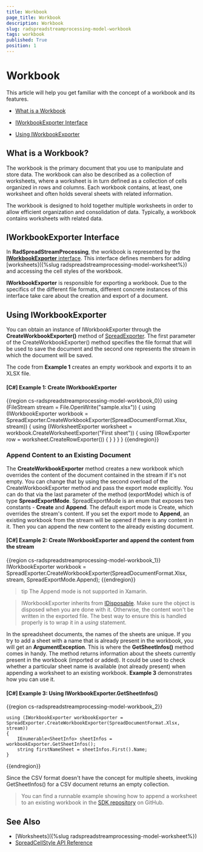 ```yaml
---
title: Workbook
page_title: Workbook
description: Workbook
slug: radspreadstreamprocessing-model-workbook
tags: workbook
published: True
position: 1
---
```


# Workbook

This article will help you get familiar with the concept of a workbook and its features.

* [What is a Workbook](#what-is-a-workbook)

* [IWorkbookExporter Interface](#iworkbookexporter-interface)

* [Using IWorkbookExporter](#using-iworkbookexporter)


## What is a Workbook?

The workbook is the primary document that you use to manipulate and store data. The workbook can also be described as a collection of worksheets, where a worksheet is in turn defined as a collection of cells organized in rows and columns. Each workbook contains, at least, one worksheet and often holds several sheets with related information.

The workbook is designed to hold together multiple worksheets in order to allow efficient organization and consolidation of data. Typically, a workbook contains worksheets with related data. 


## IWorkbookExporter Interface

In **RadSpreadStreamProcessing**, the workbook is represented by the [**IWorkbookExporter** interface](http://docs.telerik.com/devtools/document-processing/api/html/T_Telerik_Documents_SpreadsheetStreaming_IWorkbookExporter.htm). This interface defines members for adding [worksheets]({%slug radspreadstreamprocessing-model-worksheet%}) and accessing the cell styles of the workbook. 

**IWorkbookExporter** is responsible for exporting a workbook. Due to the specifics of the different file formats, different concrete instances of this interface take care about the creation and export of a document. 

## Using IWorkbookExporter

You can obtain an instance of IWorkbookExporter through the **CreateWorkbookExporter()** method of [SpreadExporter](http://docs.telerik.com/devtools/document-processing/api/html/T_Telerik_Documents_SpreadsheetStreaming_SpreadExporter.htm). The first parameter of the CreateWorkbookExporter() method specifies the file format that will be used to save the document and the second one represents the stream in which the document will be saved. 

The code from **Example 1** creates an empty workbook and exports it to an XLSX file.

#### **[C#] Example 1: Create IWorkbookExporter**

{{region cs-radspreadstreamprocessing-model-workbook_0}}
	using (FileStream stream = File.OpenWrite("sample.xlsx"))
	{
	    using (IWorkbookExporter workbook = SpreadExporter.CreateWorkbookExporter(SpreadDocumentFormat.Xlsx, stream))
	    {
	        using (IWorksheetExporter worksheet = workbook.CreateWorksheetExporter("First sheet"))
	        {
	            using (IRowExporter row = worksheet.CreateRowExporter())
	            {
	            }
	        }
	    }
	}
{{endregion}}

### Append Content to an Existing Document 

The __CreateWorkbookExporter__ method creates a new workbook which overrides the content of the document contained in the stream if it's not empty. You can change that by using the second overload of the CreateWorkbookExporter method and pass the export mode explicitly. You can do that via the last parameter of the method (exportMode) which is of type __SpreadExportMode__. SpreadExportMode is an enum that exposes two constants - __Create__ and __Append__. The default export mode is Create, which overrides the stream's content. If you set the export mode to __Append__, an existing workbook from the stream will be opened if there is any content in it. Then you can append the new content to the already existing document.

#### **[C#] Example 2: Create IWorkbookExporter and append the content from the stream**

{{region cs-radspreadstreamprocessing-model-workbook_1}}
	IWorkbookExporter workbook = SpreadExporter.CreateWorkbookExporter(SpreadDocumentFormat.Xlsx, stream, SpreadExportMode.Append);
{{endregion}}

>tip The Аppend mode is not supported in Xamarin.

>IWorkbookExporter inherits from [IDisposable](https://msdn.microsoft.com/en-us/library/system.idisposable(v=vs.110).aspx). Make sure the object is disposed when you are done with it. Otherwise, the content won't be written in the exported file. The best way to ensure this is handled properly is to wrap it in a *using* statement.

In the spreadsheet documents, the names of the sheets are unique. If you try to add a sheet with a name that is already present in the workbook, you will get an **ArgumentException**. This is where the **GetSheetInfos()** method comes in handy. The method returns information about the sheets currently present in the workbook (imported or added). It could be used to check whether a particular sheet name is available (not already present) when appending a worksheet to an existing workbook. **Example 3** demonstrates how you can use it.

#### **[C#] Example 3: Using IWorkbookExporter.GetSheetInfos()**

{{region cs-radspreadstreamprocessing-model-workbook_2}}

	using (IWorkbookExporter workbookExporter = SpreadExporter.CreateWorkbookExporter(SpreadDocumentFormat.Xlsx, stream))
	{
	    IEnumerable<SheetInfo> sheetInfos = workbookExporter.GetSheetInfos();
	    string firstNameSheet = sheetInfos.First().Name;
	}
{{endregion}}

Since the CSV format doesn't have the concept for multiple sheets, invoking GetSheetInfos() for a CSV document returns an empty collection.

>You can find a runnable example showing how to append a worksheet to an existing workbook in the [SDK repository](https://github.com/telerik/xaml-sdk/tree/master/SpreadStreamProcessing/AppendWorksheetToExistingWorkbook) on GitHub.

## See Also

* [Worksheets]({%slug radspreadstreamprocessing-model-worksheet%})
* [SpreadCellStyle API Reference](http://docs.telerik.com/devtools/document-processing/api/html/T_Telerik_Documents_SpreadsheetStreaming_SpreadCellStyle.htm)
